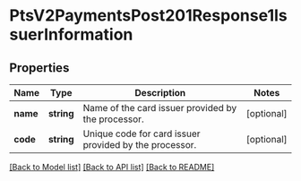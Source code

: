 # PtsV2PaymentsPost201Response1IssuerInformation

## Properties
Name | Type | Description | Notes
------------ | ------------- | ------------- | -------------
**name** | **string** | Name of the card issuer provided by the processor. | [optional] 
**code** | **string** | Unique code for card issuer provided by the processor. | [optional] 

[[Back to Model list]](../README.md#documentation-for-models) [[Back to API list]](../README.md#documentation-for-api-endpoints) [[Back to README]](../README.md)


